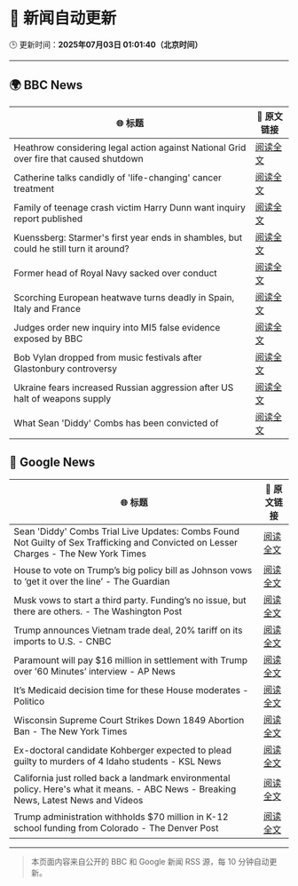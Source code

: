 # 🧠 新闻自动更新

🕒 更新时间：**2025年07月03日 01:01:40（北京时间）**

---

## 🌍 BBC News

| 🌐 标题 | 🔗 原文链接 |
|--------|-------------|
| Heathrow considering legal action against National Grid over fire that caused shutdown | [阅读全文](https://www.bbc.com/news/articles/cly22eelnxjo) |
| Catherine talks candidly of 'life-changing' cancer treatment | [阅读全文](https://www.bbc.com/news/articles/c6257z1w5ypo) |
| Family of teenage crash victim Harry Dunn want inquiry report published | [阅读全文](https://www.bbc.com/news/articles/c86g0g436dpo) |
| Kuenssberg: Starmer's first year ends in shambles, but could he still turn it around? | [阅读全文](https://www.bbc.com/news/articles/cp8m9vdz2m4o) |
| Former head of Royal Navy sacked over conduct | [阅读全文](https://www.bbc.com/news/articles/c4g8zz840ydo) |
| Scorching European heatwave turns deadly in Spain, Italy and France | [阅读全文](https://www.bbc.com/news/articles/cwyg5pq584eo) |
| Judges order new inquiry into MI5 false evidence exposed by BBC | [阅读全文](https://www.bbc.com/news/articles/c8d6e4d8v8mo) |
| Bob Vylan dropped from music festivals after Glastonbury controversy | [阅读全文](https://www.bbc.com/news/articles/cz09y1r1y1ro) |
| Ukraine fears increased Russian aggression after US halt of weapons supply | [阅读全文](https://www.bbc.com/news/articles/cgk33k204ddo) |
| What Sean 'Diddy' Combs has been convicted of | [阅读全文](https://www.bbc.com/news/articles/c0qz32wzeego) |

## 📰 Google News

| 🌐 标题 | 🔗 原文链接 |
|--------|-------------|
| Sean 'Diddy' Combs Trial Live Updates: Combs Found Not Guilty of Sex Trafficking and Convicted on Lesser Charges - The New York Times | [阅读全文](https://news.google.com/rss/articles/CBMifEFVX3lxTE1nUWRnUk4zTTA2RFlVS3JGWXBMVTJFUC16UW1XOURKZm4zX0pQOTlabFhlZXdyRzc2MEdYa2JQenBpWGVVVEJWVEh2ZHFZYjRYcEJYTjVJVGQ4NWlMMVlzdEVBdTlHLWNGLWZCVEEwc1ozYnhlMEJ6Y1p3Zks?oc=5) |
| House to vote on Trump’s big policy bill as Johnson vows to ‘get it over the line’ - The Guardian | [阅读全文](https://news.google.com/rss/articles/CBMie0FVX3lxTE53QkxldWIzdkVGVDVyX3BkOFNTUExndGYtOHhTa24tRHNZOS1Jd2pDNU1lN1hxQ1hFMTNwNFl2Vm5PYmxzX1hCUlBqRDFOSXBfVlRCZ1BpaEExemViQ3dJVFVrQ1dvR18wUU9Rc3RvdkxIRVdJdHpNWGVZcw?oc=5) |
| Musk vows to start a third party. Funding’s no issue, but there are others. - The Washington Post | [阅读全文](https://news.google.com/rss/articles/CBMiiAFBVV95cUxOTHUzUm02UHBfZEI0dE5hXzZTMHdRZ1hHc0dFYVJRRU93cy1BajM5a0xUUEpZeDE3c3VmUTJyRTQ5R0IxWC1YbmRuT3h1NVJ2VFlGZ0g4OXpHRDNUNFFQbkRfa0p4dnMyWXFtYjB2Y3JKNnpYcFpnOUtYNWl2TTE1VDJWYnB3akZn?oc=5) |
| Trump announces Vietnam trade deal, 20% tariff on its imports to U.S. - CNBC | [阅读全文](https://news.google.com/rss/articles/CBMibkFVX3lxTFBkdVVOQV9GeG9iTUctYXRwRHdFdzlkekx3WlY5bFlSRlAxcWNRSzZxYzItUGVVVWdtTXM1eXpCUVpXOE9OVTRwWUdWZTdNRlpQSzlXbllvdl9OTDJCZjFkMWUzbEJaVHNXRV9DUlpR0gFzQVVfeXFMUGtJeW16clBEa2V2MEpsdGRaS1BtTlhfU1hvc0VJMVBVb0hrdWVIU1JkZkViM2Z0bU5UUjFxcGxEdjV4emg2ZjJ6c3RETGFDbVlWVjYycjRYRk15Vk9uQ2RsdmI4dDVWX0tBTWo0SDZiZEJlSQ?oc=5) |
| Paramount will pay $16 million in settlement with Trump over ’60 Minutes’ interview - AP News | [阅读全文](https://news.google.com/rss/articles/CBMinAFBVV95cUxOTHBveGRxcXhqYm5OZXp0SFlSOU4xZ3BNVDdVSUFpQjNmc1FaOVAtVTZEbldHWTBRbnlpUmRuTUVKWV9tMUFVbDJpNlZlcDFsUWNUSldCX2NrRFE4Vjd2aERyZXpZSnNMVFhHeVlDc2xvSkxGV2dvTlVZc0NBRk94NTRKS1ZFZlpHMFZKeHVJaHpWZFN5VVFJTjNmSHU?oc=5) |
| It’s Medicaid decision time for these House moderates - Politico | [阅读全文](https://news.google.com/rss/articles/CBMimgFBVV95cUxNWXFPeEFCaG9CNFNrREFrcnlxNWJJTFVYSU1sNWlweU9SZUFIaDVJTE5qQ2hnVjNwaW1LWThNRm40ZkdYcjdqMHRpUWpsRDVtTHhEWlJhaVZxQ2JEVjN0eFhVcTdkZV9ONFUycTk2bVZMaGxQdGtsaTlKUHd4ZnRhdWlFcnNGY3NSYWt3YWIwNkN6c3I2dzAtbWdn?oc=5) |
| Wisconsin Supreme Court Strikes Down 1849 Abortion Ban - The New York Times | [阅读全文](https://news.google.com/rss/articles/CBMihwFBVV95cUxPUE9HT1F5Ry1FQU5FYkRSTkg1WDdKaFBFM0ZTd1ZqRngxbFhaa054TmhDNmtGSzFwbGNaUzEzNVg0bU1jUHVVY3lrYUxBTlROalBpWENfRWhkVG8zUEUzZE0wanRoOEJNRHpYUm5sZnhsVk1nUU8xckJmdGFHZjdLdVF6LXI1TGs?oc=5) |
| Ex-doctoral candidate Kohberger expected to plead guilty to murders of 4 Idaho students - KSL News | [阅读全文](https://news.google.com/rss/articles/CBMiwgFBVV95cUxQUkJMZ2lQbzdjZDNCYTV2WmRISkstQ0dRRjB2VW5FUTVUY0Jya0NnNWZpZ0N5UllmT2VhU1haQXVSNlFmQjF6ODhDYy1mRlZTQkl2cy1vREU5ME4xa0kyVDM5eTdkdFE3WWZrOWMtRE44bko5R2VmZXptZnZ4TnNSYlpIWnVSdW5uQzhfRHdiUV9FUGxqaWRCTlktTlVpNnNwQ1NDMU1PaEFNNHV1NTdQV3JYNG1NRmJQZ3JQODhYaUN5Zw?oc=5) |
| California just rolled back a landmark environmental policy. Here's what it means. - ABC News - Breaking News, Latest News and Videos | [阅读全文](https://news.google.com/rss/articles/CBMipgFBVV95cUxNWnY1b0ZwdFp0aUMyOHlRQ0k5SnEya3V6MlBURk93cjhDUjlVTXhEYnNYUFpJNU4wQnlEcjZuMVF0TmhBMkNvazI2SDJqQU44QVQ1b2ZRSzJ1aTRiNUF1UmdvbTVsaEF4LWpwSXdJTTVIOTY5MDA1Q0MxRFJocEx2TlJLVS1Xd0ZkWHRCSlllUUk3VEtBOXZKUGZTc3NqQTd0Z3dFQTJ30gGrAUFVX3lxTFBhU0k3TjdkSHNqNkVzWjBTVmstUlh0QXJIb1BLaUY4bG1yWEJlMWRhbVAyZHRVOHktX3NGSXVtemdUUXpCNDJxU2ZoR2V3TG5zeWVxQ0p1WjZpX0o2Y2kzREpOLXR2RXJqd0lXMWdNRG05cmRTcE9IdFFhcno3YmdPd2pKSGs4bDR6cURRTkk5dkJPRElKUGRaMzUzd1k3MzRvUVB1eVNya3JCYw?oc=5) |
| Trump administration withholds $70 million in K-12 school funding from Colorado - The Denver Post | [阅读全文](https://news.google.com/rss/articles/CBMimAFBVV95cUxNZHFQMW5hTU41N0gxYWpTUW03SG9hWFlSTXNTQVgwUW9lME5pOTE3Y2tLQUw2Qy1CUlpsUVdnTTdxTG44SFpFNU04UDlmd3h4cThYNm8yUzNEOGVpeXd4bWNncUY0LVAzUDRZSldsbVhualBvMzlpMUVhTWJ6SDQ1TVNWWHVYNmUxcWdhRnhJTmhCVnZEVHdoetIBngFBVV95cUxNYl9vMlpRYXc1dFg5RHBXLVZRVFVSSm1DQTMza2pUdFdxOWdhSl9sM2RMX1pERFJDaWNSUDUxR0NkVjhhOHRZVWhOeGE3dkZ3MHlQdVViN3YwVk1hYTlSeFhXSGFNYktlTExHVEFRaUxHcHlucHdpQUJnLUE0VF9QaDg3N0pCYUE4QXJzelE1d2ZQbFBxNzdkVVhCcG5qUQ?oc=5) |

---
> 本页面内容来自公开的 BBC 和 Google 新闻 RSS 源，每 10 分钟自动更新。